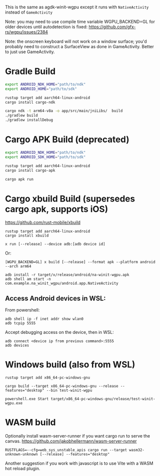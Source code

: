 This is the same as agdk-winit-wgpu except it runs with `NativeActivity`
instead of `GameActivity`

Note: you may need to use compile time variable WGPU_BACKEND=GL for older devices until autodetection is fixed:
https://github.com/gfx-rs/wgpu/issues/2384

Note: the onscreen keyboard will not work on a window surface; you'd probably need to construct a SurfaceView as done in GameActivity. Better to just use GameActivity.

# Gradle Build

```bash
export ANDROID_NDK_HOME="path/to/ndk"
export ANDROID_HOME="path/to/sdk"

rustup target add aarch64-linux-android
cargo install cargo-ndk

cargo ndk -t arm64-v8a -o app/src/main/jniLibs/  build
./gradlew build
./gradlew installDebug
```

# Cargo APK Build (deprecated)

```bash
export ANDROID_NDK_HOME="path/to/ndk"
export ANDROID_SDK_HOME="path/to/sdk"

rustup target add aarch64-linux-android
cargo install cargo-apk

cargo apk run
```

# Cargo xbuild Build (supersedes cargo apk, supports iOS)

https://github.com/rust-mobile/xbuild

```
rustup target add aarch64-linux-android
cargo install xbuild

x run [--release] --device adb:[adb device id]
```

Or:

```
[WGPU_BACKEND=GL] x build [--release] --format apk --platform android --arch arm64

adb install -r target/x/release/android/na-winit-wgpu.apk
adb shell am start -n com.example.na_winit_wgpu/android.app.NativeActivity
```

## Access Android devices in WSL:

From powershell:

```
adb shell ip -f inet addr show wlan0
adb tcpip 5555
```

Accept debugging access on the device, then in WSL:

```
adb connect <device ip from previous command>:5555
adb devices
```

# Windows build (also from WSL)

```
rustup target add x86_64-pc-windows-gnu

cargo build --target x86_64-pc-windows-gnu --release --features="desktop" --bin test-winit-wgpu

powershell.exe Start target/x86_64-pc-windows-gnu/release/test-winit-wgpu.exe
```

# WASM build

Optionally install wasm-server-runner if you want cargo run to serve the canvas.
https://github.com/jakobhellermann/wasm-server-runner

```
RUSTFLAGS=--cfg=web_sys_unstable_apis cargo run --target wasm32-unknown-unknown [--release] --features="desktop"
```

Another suggestion if you work with javascript is to use Vite with a WASM hot reload plugin.
